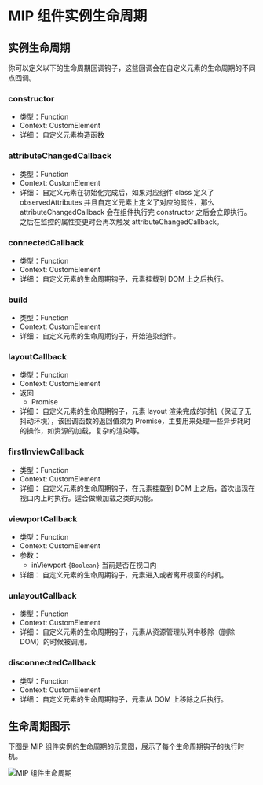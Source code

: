 # MIP 组件实例生命周期

## 实例生命周期

你可以定义以下的生命周期回调钩子，这些回调会在自定义元素的生命周期的不同点回调。

### constructor
- 类型：Function
- Context: CustomElement
- 详细：
    自定义元素构造函数

### attributeChangedCallback

- 类型：Function
- Context: CustomElement
- 详细：
    自定义元素在初始化完成后，如果对应组件 class 定义了 observedAttributes 并且自定义元素上定义了对应的属性，那么 attributeChangedCallback 会在组件执行完 constructor 之后会立即执行。之后在监控的属性变更时会再次触发 attributeChangedCallback。

### connectedCallback

- 类型：Function
- Context: CustomElement
- 详细：
    自定义元素的生命周期钩子，元素挂载到 DOM 上之后执行。

### build

- 类型：Function
- Context: CustomElement
- 详细：
    自定义元素的生命周期钩子，开始渲染组件。

### layoutCallback

- 类型：Function
- Context: CustomElement
- 返回
  - Promise
- 详细：
    自定义元素的生命周期钩子，元素 layout 渲染完成的时机（保证了无抖动环境），该回调函数的返回值须为 Promise，主要用来处理一些异步耗时的操作，如资源的加载，复杂的渲染等。

### firstInviewCallback

- 类型：Function
- Context: CustomElement
- 详细：
    自定义元素的生命周期钩子，在元素挂载到 DOM 上之后，首次出现在视口内上时执行。适合做懒加载之类的功能。

### viewportCallback

- 类型：Function
- Context: CustomElement
- 参数：
  - inViewport `{Boolean}` 当前是否在视口内
- 详细：
    自定义元素的生命周期钩子，元素进入或者离开视窗的时机。

### unlayoutCallback

- 类型：Function
- Context: CustomElement
- 详细：
    自定义元素的生命周期钩子，元素从资源管理队列中移除（删除 DOM）的时候被调用。

### disconnectedCallback

- 类型：Function
- Context: CustomElement
- 详细：
    自定义元素的生命周期钩子，元素从 DOM 上移除之后执行。

## 生命周期图示

下图是 MIP 组件实例的生命周期的示意图，展示了每个生命周期钩子的执行时机。

![MIP 组件生命周期](https://mip-doc.cdn.bcebos.com/mipengine-org/assets/mip/docs/lifecycle-d543b674.png)
